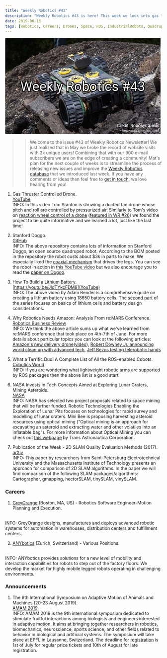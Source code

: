 ```yaml
---
title: "Weekly Robotics #43"
description: "Weekly Robotics #43 is here! This week we look into gas thruster controlled drone, a fully open source quadruped, building batteries and more!"
date: 2019-06-16
tags: [Robotics, Careers, Drones, Space, ROS, IndustrialRobots, Quadrupeds, Sensors]
---
```

![HeaderImage](/img/headers/43.jpg "Header image")

>> Welcome to the issue #43 of Weekly Robotics Newsletter! We just realized that in May we broke the record of website visits with 3k unique users! Combining that with our 900 e-mail subscribers we are on the edge of creating a community! Mat's plan for the next couple of weeks is to streamline the process of releasing new issues and improve the [Weekly Robotics database](https://weeklyrobotics.com/awesome-wr) that we introduced last week. If you have any comments or ideas then feel free to [get in touch](mailto:contact@weeklyrobotics.com), we love hearing from you!

1) Gas Thruster Controlled Drone.
<br>[YouTube](https://youtu.be/XpA6qpNlNOE)<br>
INFO: In this video Tom Stanton is showing a ducted fan drone whose pitch and roll are controlled by pressurized air. Similarly to Tom's video on [reaction wheel control of a drone](https://youtu.be/4kfBEaTncjI) ([featured in WR #26](https://weeklyrobotics.com/weekly-robotics-26)) we found the project to be quite informative and we learned a lot, just like the last time!

2) Stanford Doggo.
<br>[GitHub](https://github.com/Nate711/StanfordDoggoProject)<br>
INFO: The above repository contains lots of information on Stanford Doggo, an open source quadruped robot. According to the BOM posted in the repository the robot costs about $3k in parts to make. We especially liked the [coaxial mechanism](https://youtu.be/6PL3aur4g4c) that drives the legs. You can see the robot in action in [this YouTube video](https://youtu.be/cJxotk4lR90) but we also encourage you to read the [paper on Doggo](https://arxiv.org/abs/1905.04254).

3) How To Build a Lithium Battery.
<br>[https://youtu.be/JldTYkcFDM8](YouTube)<br>
INFO: The above video by Adam Bender is a comprehensive guide on creating a lithium battery using 18650 battery cells. The [second part](https://youtu.be/f9fZZVfcBVQ) of the series focuses on basics of lithium cells and battery design considerations.

4) Why Robotics Needs Amazon: Analysis From re:MARS Conference.
<br>[Robotics Business Review](https://www.roboticsbusinessreview.com/events/why-robotics-needs-amazon-analysis-from-remars-conference/)<br>
INFO: We think the above article sums up what we've learned from re:MARS conference that took place on 4th-7th of June. For more details about particular topics you can look at the following articles: [Amazon's new delivery drone](https://blog.aboutamazon.com/transportation/a-drone-program-taking-flight)([video](https://youtu.be/3HJtmx5f1Fc)), [Robert Downey Jr. announcing world clean up with advanced tech](https://variety.com/2019/digital/news/robert-downey-jr-footprint-coalition-1203233371/), [Jeff Bezos testing telerobotic hands](https://youtu.be/b8K2e3Y7QtI)

5) What a Terrific Duo! A Complete List of All the ROS-enabled Cobots.
<br>[Cobotics World](https://www.coboticsworld.com/2019/05/27/what-a-terrific-duo-a-complete-list-of-all-the-ros-enabled-cobots/)<br>
INFO: If you are wondering what lightweight robotic arms are supported by ROS packages then the above list is a good start.

6) NASA Invests in Tech Concepts Aimed at Exploring Lunar Craters, Mining Asteroids.
<br>[NASA](https://www.nasa.gov/press-release/nasa-invests-in-tech-concepts-aimed-at-exploring-lunar-craters-mining-asteroids)<br>
INFO: NASA has selected two project proposals related to space mining that will be further funded. Robotic Technologies Enabling the Exploration of Lunar Pits focuses on technologies for rapid survey and modelling of lunar craters. Mini Bee is proposing harvesting asteroid resources using optical mining ("Optical mining is an approach for excavating an asteroid and extracting water and other volatiles into an inflatable bag"). For more information about Optical Mining you can check out [this webpage](http://www.transastracorp.com/optical-mining.html) by Trans Astronautica Corporation.

7) Publication of the Week - 2D SLAM Quality Evaluation Methods (2017).
<br>[arXiv](https://arxiv.org/abs/1708.02354)<br>
INFO: This paper by researchers from Saint-Petersburg Electrotechnical University and the Massachusetts Institute of Technology presents an approach for comparison of 2D SLAM algorithms. In the paper we will find comparison of the following SLAM packages/algorithms: Cartographer, gmapping, hectorSLAM, tinySLAM, vinySLAM.

### Careers

1) [GreyOrange](https://www.greyorange.com/career-details/274) (Boston, MA, US) - Robotics Software Engineer-Motion Planning and Execution.
<br>
INFO: GreyOrange designs, manufactures and deploys advanced robotic systems for automation in warehouses, distribution centers and fulfillment centers.

2) [ANYbotics](https://www.anybotics.com/about/#career) (Zurich, Switzerland) - Various Positions.
<br>
INFO: ANYbotics provides solutions for a new level of mobility and interaction capabilities for robots to step out of the factory floors. We develop the market for highly mobile legged robots operating in challenging environments.

### Announcements

1) The 9th International Symposium on Adaptive Motion of Animals and Machines (20-23 August 2019).
<br>[AMAM 2019 ](https://amam2019.epfl.ch/)<br>
INFO: AMAM 2019 is the 9th international symposium dedicated to stimulate fruitful interactions among biologists and engineers interested in adaptive motion. It aims at bringing together researchers in robotics, biomechanics, neuroscience, sports science, and other fields related to behavior in biological and artificial systems. The symposium will take place at EPFL in Lausanne, Switzerland. The deadline for [registration](https://amam2019.epfl.ch/register.php) is 1st of July for regular price tickets and 10th of August for late registration.
